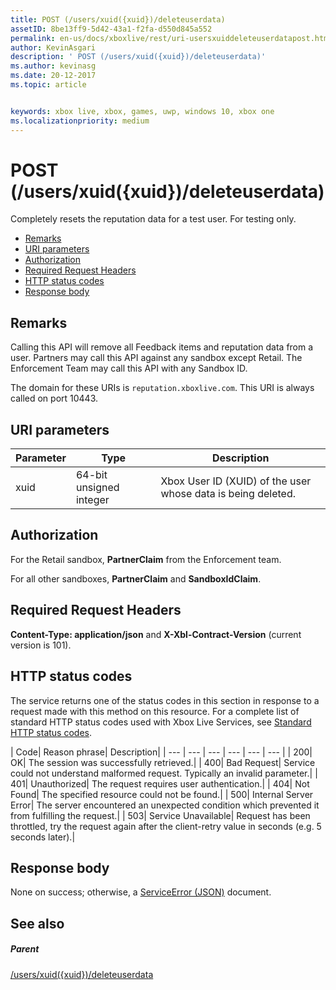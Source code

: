 ```yaml
---
title: POST (/users/xuid({xuid})/deleteuserdata)
assetID: 8be13ff9-5d42-43a1-f2fa-d550d845a552
permalink: en-us/docs/xboxlive/rest/uri-usersxuiddeleteuserdatapost.html
author: KevinAsgari
description: ' POST (/users/xuid({xuid})/deleteuserdata)'
ms.author: kevinasg
ms.date: 20-12-2017
ms.topic: article


keywords: xbox live, xbox, games, uwp, windows 10, xbox one
ms.localizationpriority: medium
---
```



# POST (/users/xuid({xuid})/deleteuserdata)
Completely resets the reputation data for a test user. For testing only.

  * [Remarks](#ID4EQ)
  * [URI parameters](#ID4E5)
  * [Authorization](#ID4EJB)
  * [Required Request Headers](#ID4E3B)
  * [HTTP status codes](#ID4EHC)
  * [Response body](#ID4EJF)

<a id="ID4EQ"></a>


## Remarks

Calling this API will remove all Feedback items and reputation data from a user. Partners may call this API against any sandbox except Retail. The Enforcement Team may call this API with any Sandbox ID.

The domain for these URIs is `reputation.xboxlive.com`. This URI is always called on port 10443.

<a id="ID4E5"></a>


## URI parameters

| Parameter| Type| Description|
| --- | --- | --- |
| xuid| 64-bit unsigned integer| Xbox User ID (XUID) of the user whose data is being deleted.|

<a id="ID4EJB"></a>


## Authorization

For the Retail sandbox, **PartnerClaim** from the Enforcement team.

For all other sandboxes, **PartnerClaim** and **SandboxIdClaim**.

<a id="ID4E3B"></a>


## Required Request Headers

**Content-Type: application/json** and **X-Xbl-Contract-Version** (current version is 101).

<a id="ID4EHC"></a>


## HTTP status codes

The service returns one of the status codes in this section in response to a request made with this method on this resource. For a complete list of standard HTTP status codes used with Xbox Live Services, see [Standard HTTP status codes](../../additional/httpstatuscodes.md).

| Code| Reason phrase| Description|
| --- | --- | --- | --- | --- | --- |
| 200| OK| The session was successfully retrieved.|
| 400| Bad Request| Service could not understand malformed request. Typically an invalid parameter.|
| 401| Unauthorized| The request requires user authentication.|
| 404| Not Found| The specified resource could not be found.|
| 500| Internal Server Error| The server encountered an unexpected condition which prevented it from fulfilling the request.|
| 503| Service Unavailable| Request has been throttled, try the request again after the client-retry value in seconds (e.g. 5 seconds later).|

<a id="ID4EJF"></a>


## Response body

None on success; otherwise, a [ServiceError (JSON)](../../json/json-serviceerror.md) document.

<a id="ID4EWF"></a>


## See also

<a id="ID4EYF"></a>


##### Parent

[/users/xuid({xuid})/deleteuserdata](uri-usersxuiddeleteuserdata.md)

